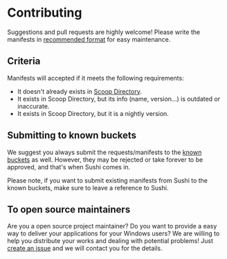 # Contributing

Suggestions and pull requests are highly welcome! Please write the manifests in [recommended format](https://github.com/Ash258/Scoop-Ash258/blob/master/.github/CONTRIBUTING.md#how-to-write-manifests) for easy maintenance.

## Criteria

Manifests will accepted if it meets the following requirements:

- It doesn't already exists in [Scoop Directory](https://rasa.github.io/scoop-directory/by-apps).
- It exists in Scoop Directory, but its info (name, version...) is outdated or inaccurate.
- It exists in Scoop Directory, but it is a nightly version.

## Submitting to known buckets

We suggest you always submit the requests/manifests to the [known buckets](https://github.com/lukesampson/scoop/blob/master/buckets.json) as well. However, they may be rejected or take forever to be approved, and that's when Sushi comes in.

Please note, if you want to submit existing manifests from Sushi to the known buckets, make sure to leave a reference to Sushi.

## To open source maintainers

Are you a open source project maintainer? Do you want to provide a easy way to deliver your applications for your Windows users? We are willing to help you distribute your works and dealing with potential problems! Just [create an issue](https://github.com/kidonng/sushi/issues/new) and we will contact you for the details.
